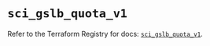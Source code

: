 # `sci_gslb_quota_v1`

Refer to the Terraform Registry for docs: [`sci_gslb_quota_v1`](https://registry.terraform.io/providers/sap-cloud-infrastructure/sci/2.2.1/docs/resources/gslb_quota_v1).
